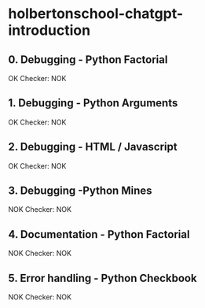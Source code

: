 # holbertonschool-chatgpt-introduction

## 0. Debugging - Python Factorial

OK
Checker: NOK

## 1. Debugging - Python Arguments

OK
Checker: NOK

## 2. Debugging - HTML / Javascript

OK
Checker: NOK

## 3. Debugging -Python Mines

NOK
Checker: NOK

## 4. Documentation - Python Factorial

NOK
Checker: NOK

## 5. Error handling - Python Checkbook

NOK
Checker: NOK
